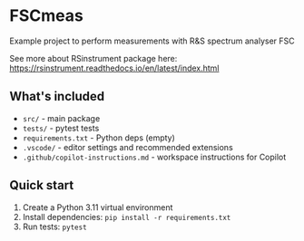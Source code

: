 # FSCmeas

Example project to perform measurements with R&S spectrum analyser FSC

See more about RSinstrument package here:
https://rsinstrument.readthedocs.io/en/latest/index.html

## What's included
- `src/` - main package
- `tests/` - pytest tests
- `requirements.txt` - Python deps (empty)
- `.vscode/` - editor settings and recommended extensions
- `.github/copilot-instructions.md` - workspace instructions for Copilot

## Quick start
1. Create a Python 3.11 virtual environment
2. Install dependencies: `pip install -r requirements.txt`
3. Run tests: `pytest`